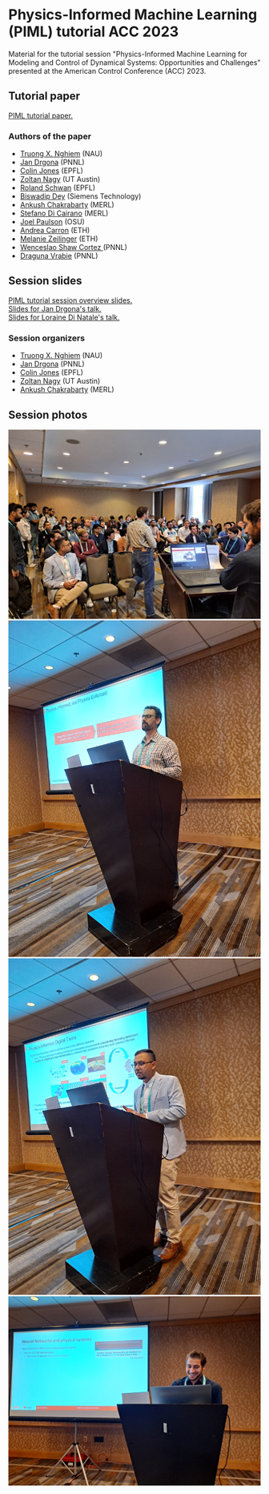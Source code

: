 # Physics-Informed Machine Learning (PIML) tutorial ACC 2023
Material for the tutorial session "Physics-Informed Machine Learning for Modeling and Control of Dynamical
Systems: Opportunities and Challenges" presented at the American Control Conference (ACC) 2023.


## Tutorial paper
<a href="drgona.github.io/PIML_ACC2023/PIML_for_Control_paper_ACC23_Session.pdf" target="_blank">PIML tutorial paper.</a>

### Authors of the paper
- <a href="https://directory.nau.edu/person/tn396" target="_blank">Truong X. Nghiem</a> (NAU)
- <a href="https://www.linkedin.com/in/drgona/" target="_blank">Jan Drgona</a> (PNNL)
- <a href="https://people.epfl.ch/colin.jones" target="_blank">Colin Jones</a> (EPFL)
- <a href="https://www.caee.utexas.edu/people/faculty/faculty-directory/nagy" target="_blank">Zoltan Nagy</a> (UT Austin)
- <a href="https://people.epfl.ch/roland.schwan" target="_blank">Roland Schwan</a> (EPFL)
- <a href="https://d-biswa.github.io/" target="_blank">Biswadip Dey</a> (Siemens Technology)
- <a href="https://www.merl.com/people/chakrabarty" target="_blank">Ankush Chakrabarty</a> (MERL)
- <a href="https://www.merl.com/people/dicairano" target="_blank">Stefano Di Cairano</a> (MERL)
- <a href="https://cbe.osu.edu/people/paulson.82" target="_blank">Joel Paulson</a> (OSU)
- <a href="https://gess.ethz.ch/en/the-department/people/person-detail.MjMyMjg3.TGlzdC81MTIsNjE4MTIwODY=.html" target="_blank">Andrea Carron</a> (ETH)
- <a href="https://idsc.ethz.ch/research-zeilinger/people/person-detail.MTQyNzM3.TGlzdC8xOTI5LDg4NTM5MTE3.html" target="_blank">Melanie Zeilinger</a> (ETH)
- <a href="https://shawcortez.wordpress.com/" target="_blank">Wenceslao Shaw Cortez </a> (PNNL)
- <a href="https://www.pnnl.gov/people/draguna-vrabie-phd" target="_blank">Draguna Vrabie</a> (PNNL)


## Session slides
<a href="drgona.github.io/PIML_ACC2023/slides/ACC_PIML-session.pdf" target="_blank">PIML tutorial session overview slides.</a>  
<a href="drgona.github.io/PIML_ACC2023/slides/Drgona_Diff_prog_for_control_ACC_2023.pdf" target="_blank">Slides for Jan Drgona's talk.</a>  
<a href="drgona.github.io/PIML_ACC2023/slides/Loraine_230602_ACC_PiNN_short_v2.pdf" target="_blank">Slides for Loraine Di Natale's talk.</a>  

### Session organizers
- <a href="https://directory.nau.edu/person/tn396" target="_blank">Truong X. Nghiem</a> (NAU)
- <a href="https://www.linkedin.com/in/drgona/" target="_blank">Jan Drgona</a> (PNNL)
- <a href="https://people.epfl.ch/colin.jones" target="_blank">Colin Jones</a> (EPFL)
- <a href="https://www.caee.utexas.edu/people/faculty/faculty-directory/nagy" target="_blank">Zoltan Nagy</a> (UT Austin)
- <a href="https://www.merl.com/people/chakrabarty" target="_blank">Ankush Chakrabarty</a> (MERL)

## Session photos
![session room](./photos/session_room.jpg)
![Colin_Jones](./photos/Colin_Jones.jpg)
![Ankush_Chakrabarty](./photos/Ankush_Chakrabarty.jpg)
![Loraine_Di_Natale](./photos/Loraine_Di_Natale.jpg)

